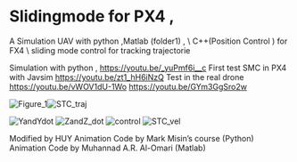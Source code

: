 # Slidingmode for PX4 ,
A Simulation UAV with python ,Matlab (folder1) , \\
C++(Position Control ) for FX4 \\
sliding mode control for tracking trajectorie 

Simulation with python , 
https://youtu.be/_yuPmf6i__c 
First test SMC in PX4 with Javsim
https://youtu.be/zt1_hH6iNzQ
Test in the real drone 
https://youtu.be/vWOV1dU-1Wo
https://youtu.be/GYm3GgSro2w

![Figure_1](https://user-images.githubusercontent.com/57325726/119545629-52af6280-bd93-11eb-9b2b-6150822ab530.png)![STC_traj](https://user-images.githubusercontent.com/57325726/128480887-bf7fc4f2-bc9b-4f88-89a4-f7ccbf706390.png)

![YandYdot](https://user-images.githubusercontent.com/57325726/119545665-5b079d80-bd93-11eb-86d8-194a80432a3a.png)
![ZandZ_dot](https://user-images.githubusercontent.com/57325726/119545668-5ba03400-bd93-11eb-910b-040bc06d1dc1.png)
![control](https://user-images.githubusercontent.com/57325726/119545675-5cd16100-bd93-11eb-8a19-224ce42ff7a0.png)
![STC_vel](https://user-images.githubusercontent.com/57325726/128480920-cb01c119-adc2-4d2f-a551-7b191f596e95.png)

Modified by HUY 
Animation Code by Mark Misin’s course (Python)
Animation Code by Muhannad A.R. Al-Omari (Matlab)
